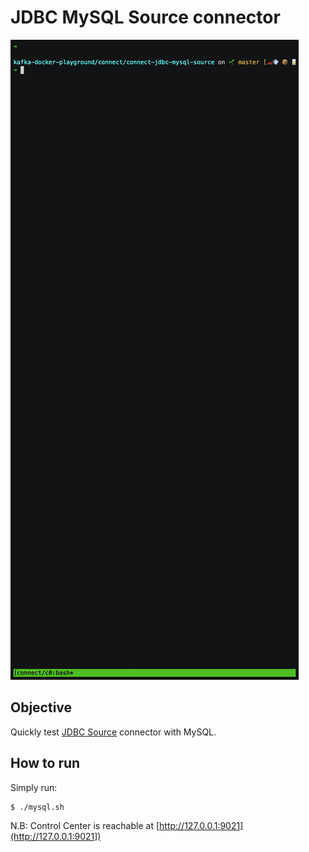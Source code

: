 # JDBC MySQL Source connector

![asciinema](asciinema.gif)

## Objective

Quickly test [JDBC Source](https://docs.confluent.io/current/connect/kafka-connect-jdbc/source-connector/index.html#kconnect-long-jdbc-source-connector) connector with MySQL.




## How to run

Simply run:

```
$ ./mysql.sh
```


N.B: Control Center is reachable at [http://127.0.0.1:9021](http://127.0.0.1:9021])
